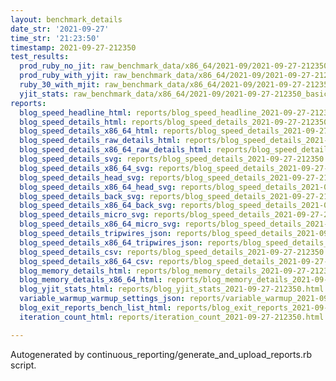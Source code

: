 ```yaml
---
layout: benchmark_details
date_str: '2021-09-27'
time_str: '21:23:50'
timestamp: 2021-09-27-212350
test_results:
  prod_ruby_no_jit: raw_benchmark_data/x86_64/2021-09/2021-09-27-212350_basic_benchmark_prod_ruby_no_jit.json
  prod_ruby_with_yjit: raw_benchmark_data/x86_64/2021-09/2021-09-27-212350_basic_benchmark_prod_ruby_with_yjit.json
  ruby_30_with_mjit: raw_benchmark_data/x86_64/2021-09/2021-09-27-212350_basic_benchmark_ruby_30_with_mjit.json
  yjit_stats: raw_benchmark_data/x86_64/2021-09/2021-09-27-212350_basic_benchmark_yjit_stats.json
reports:
  blog_speed_headline_html: reports/blog_speed_headline_2021-09-27-212350.html
  blog_speed_details_html: reports/blog_speed_details_2021-09-27-212350.html
  blog_speed_details_x86_64_html: reports/blog_speed_details_2021-09-27-212350.x86_64.html
  blog_speed_details_raw_details_html: reports/blog_speed_details_2021-09-27-212350.raw_details.html
  blog_speed_details_x86_64_raw_details_html: reports/blog_speed_details_2021-09-27-212350.x86_64.raw_details.html
  blog_speed_details_svg: reports/blog_speed_details_2021-09-27-212350.svg
  blog_speed_details_x86_64_svg: reports/blog_speed_details_2021-09-27-212350.x86_64.svg
  blog_speed_details_head_svg: reports/blog_speed_details_2021-09-27-212350.head.svg
  blog_speed_details_x86_64_head_svg: reports/blog_speed_details_2021-09-27-212350.x86_64.head.svg
  blog_speed_details_back_svg: reports/blog_speed_details_2021-09-27-212350.back.svg
  blog_speed_details_x86_64_back_svg: reports/blog_speed_details_2021-09-27-212350.x86_64.back.svg
  blog_speed_details_micro_svg: reports/blog_speed_details_2021-09-27-212350.micro.svg
  blog_speed_details_x86_64_micro_svg: reports/blog_speed_details_2021-09-27-212350.x86_64.micro.svg
  blog_speed_details_tripwires_json: reports/blog_speed_details_2021-09-27-212350.tripwires.json
  blog_speed_details_x86_64_tripwires_json: reports/blog_speed_details_2021-09-27-212350.x86_64.tripwires.json
  blog_speed_details_csv: reports/blog_speed_details_2021-09-27-212350.csv
  blog_speed_details_x86_64_csv: reports/blog_speed_details_2021-09-27-212350.x86_64.csv
  blog_memory_details_html: reports/blog_memory_details_2021-09-27-212350.html
  blog_memory_details_x86_64_html: reports/blog_memory_details_2021-09-27-212350.x86_64.html
  blog_yjit_stats_html: reports/blog_yjit_stats_2021-09-27-212350.html
  variable_warmup_warmup_settings_json: reports/variable_warmup_2021-09-27-212350.warmup_settings.json
  blog_exit_reports_bench_list_html: reports/blog_exit_reports_2021-09-27-212350.bench_list.html
  iteration_count_html: reports/iteration_count_2021-09-27-212350.html

---
```

Autogenerated by continuous_reporting/generate_and_upload_reports.rb script.
